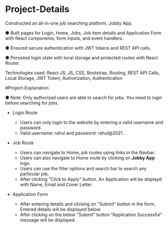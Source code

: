 # Project-Details

Constructed an all-in-one job searching platform, Jobby App.

● Built pages for Login, Home, Jobs, Job item details and Application Form with React components, form inputs, and event
  handlers.

● Ensured secure authentication with JWT tokens and REST API calls.

● Persisted login state with local storage and protected routes with React Router.

Technologies used: React JS, JS, CSS, Bootstrap, Routing, REST API Calls, Local Storage, JWT Token,
Authorization, Authentication



#Project-Explanation

● Note: Only authorized users are able to search for jobs. You need to login before searching for jobs. 

  - Login Route
    - Users can only login to the website by entering a valid username and password.
    - Valid username: rahul and password: rahul@2021.
    
  - Job Route
    - Users can navigate to Home, job routes using links in the Navbar.
    - Users can also navigate to Home route by clicking on **Jobby App** logo.
    - Users can use the filter options and search bar to search any particular job.
    - After clicking "Click to Apply" button, An Application will be displayd with Name, Email and Cover Letter.

 - Application Form
    - After entering details and clicking on "Submit" button in the form, Entered details will be displayed below.
    - After clicking on the below "Submit" button "Application Successful" message will be displayed.
